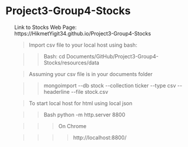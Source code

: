 # Project3-Group4-Stocks

<ul>
Link to Stocks Web Page:
<br/>
https://HikmetYigit34.github.io/Project3-Group4-Stocks

>Import csv file to your local host using bash:

>>Bash: cd Documents/GitHub/Project3-Group4-Stocks/resources/data

>Assuming your csv file is in your documents folder

>>mongoimport --db stock --collection ticker --type csv --headerline --file stock.csv

>To start local host for html using local json

>>Bash python -m http.server 8800

>>>On Chrome

>>>>http://localhost:8800/
